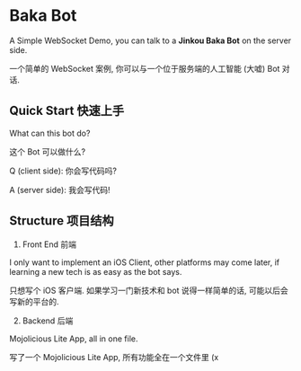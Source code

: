 # Baka Bot

A Simple WebSocket Demo, you can talk to a **Jinkou Baka Bot** on the server side.

一个简单的 WebSocket 案例, 你可以与一个位于服务端的人工智能 (大嘘) Bot 对话.

## Quick Start 快速上手

What can this bot do?

这个 Bot 可以做什么?

Q (client side): 你会写代码吗?

A (server side): 我会写代码!

## Structure 项目结构

1. Front End 前端

  I only want to implement an iOS Client, other platforms may come later, if learning a new tech is as easy as the bot says.
  
  只想写个 iOS 客户端. 如果学习一门新技术和 bot 说得一样简单的话, 可能以后会写新的平台的.
    
2. Backend 后端

  Mojolicious Lite App, all in one file.
  
  写了一个 Mojolicious Lite App, 所有功能全在一个文件里 (x
